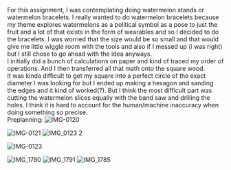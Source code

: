 For this assignment, I was contemplating doing watermelon stands or watermelon bracelets. I really wanted to do watermelon bracelets because my theme explores watermelons as a  political symbol as a pose to just the fruit and a lot of that exists in the form of wearables and so I decided to do the bracelets. I was worried that the size would be so small and that would give me little wiggle room with the tools and also if I messed up (i was right) but I still chose to go ahead with the idea anyways. </br> 
I initially did a bunch of calculations on paper and kind of traced my order of operations. And I then transferred all that math onto the square wood. </br> 
It was kinda difficult to get my square into a perfect circle of the exact diameter I was looking for but I ended up making a hexagon and sanding the edges and it kind of worked(?). But I think the most difficult part was cutting the watermelon slices equally with the band saw and drilling the holes. I think it is hard to account for the human/machine inaccuracy when doing something so precise. 
</br> 
Preplanning: 
![IMG-0120](https://github.com/LiyanIbrahim/Introduction-to-fabrication/assets/51895025/e7cf0c0c-98d6-4fc7-b4a5-cfe63f1984ca)

![IMG-0121](https://github.com/LiyanIbrahim/Introduction-to-fabrication/assets/51895025/61ed9fd4-c5b9-4260-bef6-075ba8c3b48f)
![IMG_0123 2](https://github.com/LiyanIbrahim/Introduction-to-fabrication/assets/51895025/8247dc0d-3eaf-49f9-8d78-66fa8d5d1401)

![IMG-0123](https://github.com/LiyanIbrahim/Introduction-to-fabrication/assets/51895025/787b2e90-8155-4065-ab7c-eb85337302e4)



![IMG_1780](https://github.com/LiyanIbrahim/Introduction-to-fabrication/assets/51895025/ac6e7557-e6c8-47b3-8bba-b0bccaf63ac6)
![IMG_1791](https://github.com/LiyanIbrahim/Introduction-to-fabrication/assets/51895025/5e0ea731-52bd-4fe8-989a-605cf89ab906)
![IMG_1785](https://github.com/LiyanIbrahim/Introduction-to-fabrication/assets/51895025/69e55b28-319f-4c57-ace6-d7edbc3d2d57)
